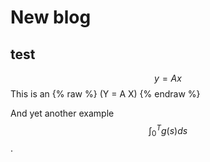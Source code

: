<script src="https://cdn.mathjax.org/mathjax/latest/MathJax.js?config=TeX-AMS-MML_HTMLorMML" type="text/javascript"></script>
# New blog

## test

$$ y=Ax $$
This is an
{% raw %}
\(Y = A X\)
{% endraw %}

And yet another example $$\int_0^T g(s)ds$$.

